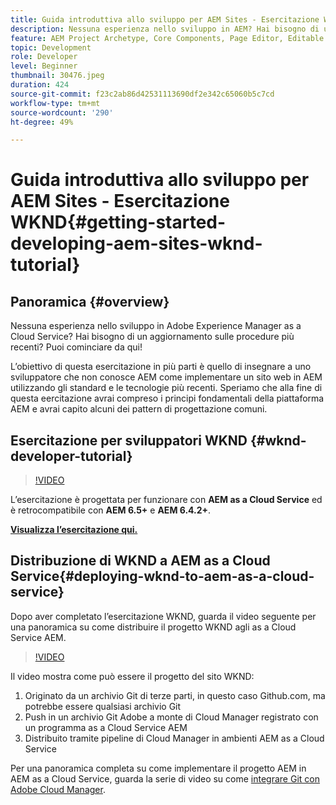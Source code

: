 ```yaml
---
title: Guida introduttiva allo sviluppo per AEM Sites - Esercitazione WKND
description: Nessuna esperienza nello sviluppo in AEM? Hai bisogno di un aggiornamento sulle best practice? Puoi cominciare da qui! L’obiettivo di questa esercitazione in più parti è quello di insegnare a uno sviluppatore che non conosce AEM come implementare un sito web in AEM utilizzando gli standard e le tecnologie più recenti.
feature: AEM Project Archetype, Core Components, Page Editor, Editable Templates
topic: Development
role: Developer
level: Beginner
thumbnail: 30476.jpeg
duration: 424
source-git-commit: f23c2ab86d42531113690df2e342c65060b5c7cd
workflow-type: tm+mt
source-wordcount: '290'
ht-degree: 49%

---
```



# Guida introduttiva allo sviluppo per AEM Sites - Esercitazione WKND{#getting-started-developing-aem-sites-wknd-tutorial}

## Panoramica {#overview}

Nessuna esperienza nello sviluppo in Adobe Experience Manager as a Cloud Service? Hai bisogno di un aggiornamento sulle procedure più recenti? Puoi cominciare da qui!

L’obiettivo di questa esercitazione in più parti è quello di insegnare a uno sviluppatore che non conosce AEM come implementare un sito web in AEM utilizzando gli standard e le tecnologie più recenti. Speriamo che alla fine di questa eercitazione avrai compreso i principi fondamentali della piattaforma AEM e avrai capito alcuni dei pattern di progettazione comuni.

## Esercitazione per sviluppatori WKND {#wknd-developer-tutorial}

>[!VIDEO](https://video.tv.adobe.com/v/30476?quality=12&learn=on)

L’esercitazione è progettata per funzionare con **AEM as a Cloud Service** ed è retrocompatibile con **AEM 6.5+** e **AEM 6.4.2+**.

**[Visualizza l’esercitazione qui.](https://experienceleague.adobe.com/docs/experience-manager-learn/getting-started-wknd-tutorial-develop/overview.html?lang=it)**

## Distribuzione di WKND a AEM as a Cloud Service{#deploying-wknd-to-aem-as-a-cloud-service}

Dopo aver completato l’esercitazione WKND, guarda il video seguente per una panoramica su come distribuire il progetto WKND agli as a Cloud Service AEM.

>[!VIDEO](https://video.tv.adobe.com/v/30191?quality=12&learn=on)

Il video mostra come può essere il progetto del sito WKND:

1. Originato da un archivio Git di terze parti, in questo caso Github.com, ma potrebbe essere qualsiasi archivio Git
2. Push in un archivio Git Adobe a monte di Cloud Manager registrato con un programma as a Cloud Service AEM
3. Distribuito tramite pipeline di Cloud Manager in ambienti AEM as a Cloud Service

Per una panoramica completa su come implementare il progetto AEM in AEM as a Cloud Service, guarda la serie di video su come [integrare Git con Adobe Cloud Manager](https://docs.adobe.com/content/help/en/experience-manager-cloud-manager/using/managing-code/setup-cloud-manager-git-integration.html).
